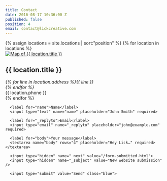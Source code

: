 ```yaml
---
title: Contact
date: 2016-08-17 10:36:00 Z
published: false
position: 4
email: contact@lickcreative.com
---
```


<div class="u-center-block u-center-block--medium u-vertical-space">
  <div class="grid grid--gutter grid--center ">
    {% assign locations = site.locations | sort:"position" %}
    {% for location in locations %}
      <div class="grid__item grid__item--contact grid__item--gutter">
        <div class="card card--outline">
          <a href="{{ location.map_url }}" class="no-link-style card__link card__img-container u-square">
            <img class="card__image" src="{{ location.image-1x }}" sizes="100vw, (min-width: 30em) 50vw, (min-width: 70em) 25vw" srcset="{{ location.image-1x }} 1x, {{ location.image-2x }} 2x" alt="Map of {{ location.title }}" />
          </a>
          <div class="card__body u-text-center">
            <h2 class="card__heading">{{ location.title }}</h2>
            <!-- Has to be on one line to avoid weird whitespace in final HTML -->
            <address>{% for line in location.address %}{{ line }}<br>{% endfor %}</address>
            <span>{{ location.phone }}</span>
          </div>
        </div>
      </div>
    {% endfor %}
  </div>
</div>

<div class="u-center-block u-center-block--small u-center-block--outline">

  <form action="//formspree.io/{{ page.email }}" method="POST">

      <label for="name">Name</label>
      <input type="text" name="name" placeholder="John Smith" required>

      <label for="_replyto">Email</label>
      <input type="email" name="_replyto" placeholder="john@example.com" required>

      <label for="body">Your message</label>
      <textarea name="body" rows="4" placeholder="Hey Lick…" required></textarea>

      <input type="hidden" name="_next" value="/form-submitted.html">
      <input type="hidden" name="_subject" value="New website submission" />

      <input type="submit" value="Send" class="blue">

  </form>

</div>
